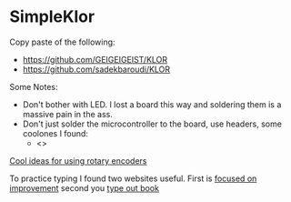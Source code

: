 # SimpleKlor

Copy paste of the following:

- https://github.com/GEIGEIGEIST/KLOR
- https://github.com/sadekbaroudi/KLOR

Some Notes:

- Don't bother with LED. I lost a board this way and soldering them is a massive pain in the ass.
- Don't just solder the microcontroller to the board, use headers, some coolones I found:
    - <>

[Cool ideas for using rotary encoders](https://docs.splitkb.com/hc/en-us/articles/360010513760-How-can-I-use-a-rotary-encoder)

To practice typing I found two websites useful. First is [focused on improvement](https://www.keybr.com/) second you [type out book](https://www.typelit.io/)